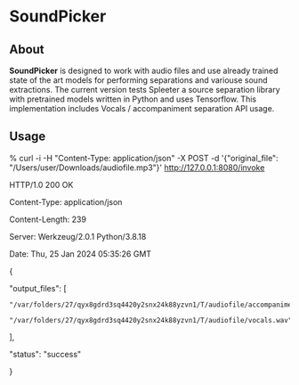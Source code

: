 # SoundPicker 
## About
**SoundPicker** is designed to work with audio files and use already trained state of the art models for performing separations and variouse sound extractions. The current version tests Spleeter a source separation library with pretrained models written in Python and uses Tensorflow. This implementation includes Vocals / accompaniment separation API usage. 


## Usage

% curl -i -H "Content-Type: application/json" -X POST -d '{"original_file": "/Users/user/Downloads/audiofile.mp3"}' http://127.0.0.1:8080/invoke



HTTP/1.0 200 OK

Content-Type: application/json

Content-Length: 239

Server: Werkzeug/2.0.1 Python/3.8.18

Date: Thu, 25 Jan 2024 05:35:26 GMT



{

  "output_files": [

    "/var/folders/27/qyx8gdrd3sq4420y2snx24k88yzvn1/T/audiofile/accompaniment.wav", 

    "/var/folders/27/qyx8gdrd3sq4420y2snx24k88yzvn1/T/audiofile/vocals.wav"

  ], 

  "status": "success"

}